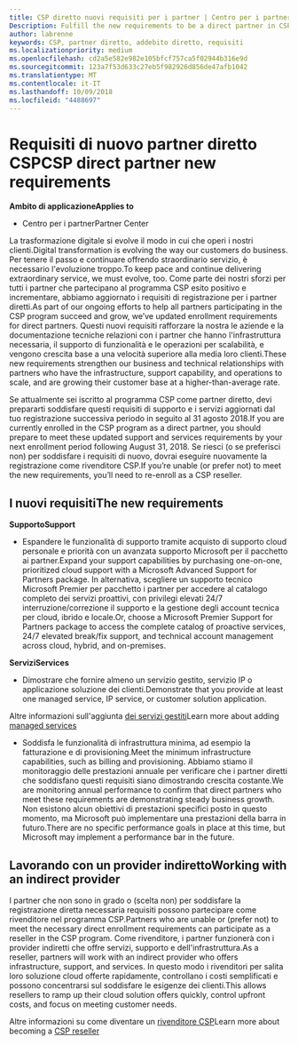 ```yaml
---
title: CSP diretto nuovi requisiti per i partner | Centro per i partner
Description: Fulfill the new requirements to be a direct partner in CSP
author: labrenne
keywords: CSP, partner diretto, addebito diretto, requisiti
ms.localizationpriority: medium
ms.openlocfilehash: cd2a5e582e982e105bfcf757ca5f02944b316e9d
ms.sourcegitcommit: 123a7f53d633c27eb5f982926d856de47afb1042
ms.translationtype: MT
ms.contentlocale: it-IT
ms.lasthandoff: 10/09/2018
ms.locfileid: "4488697"
---
```

# <a name="csp-direct-partner-new-requirements"></a><span data-ttu-id="fb356-103">Requisiti di nuovo partner diretto CSP</span><span class="sxs-lookup"><span data-stu-id="fb356-103">CSP direct partner new requirements</span></span>

**<span data-ttu-id="fb356-104">Ambito di applicazione</span><span class="sxs-lookup"><span data-stu-id="fb356-104">Applies to</span></span>**

- <span data-ttu-id="fb356-105">Centro per i partner</span><span class="sxs-lookup"><span data-stu-id="fb356-105">Partner Center</span></span>

<span data-ttu-id="fb356-106">La trasformazione digitale si evolve il modo in cui che operi i nostri clienti.</span><span class="sxs-lookup"><span data-stu-id="fb356-106">Digital transformation is evolving the way our customers do business.</span></span> <span data-ttu-id="fb356-107">Per tenere il passo e continuare offrendo straordinario servizio, è necessario l'evoluzione troppo.</span><span class="sxs-lookup"><span data-stu-id="fb356-107">To keep pace and continue delivering extraordinary service, we must evolve, too.</span></span> <span data-ttu-id="fb356-108">Come parte dei nostri sforzi per tutti i partner che partecipano al programma CSP esito positivo e incrementare, abbiamo aggiornato i requisiti di registrazione per i partner diretti.</span><span class="sxs-lookup"><span data-stu-id="fb356-108">As part of our ongoing efforts to help all partners participating in the CSP program succeed and grow, we’ve updated enrollment requirements for direct partners.</span></span> <span data-ttu-id="fb356-109">Questi nuovi requisiti rafforzare la nostra le aziende e la documentazione tecniche relazioni con i partner che hanno l'infrastruttura necessaria, il supporto di funzionalità e le operazioni per scalabilità, e vengono crescita base a una velocità superiore alla media loro clienti.</span><span class="sxs-lookup"><span data-stu-id="fb356-109">These new requirements strengthen our business and technical relationships with partners who have the infrastructure, support capability, and operations to scale, and are growing their customer base at a higher-than-average rate.</span></span>

<span data-ttu-id="fb356-110">Se attualmente sei iscritto al programma CSP come partner diretto, devi prepararti soddisfare questi requisiti di supporto e i servizi aggiornati dal tuo registrazione successiva periodo in seguito al 31 agosto 2018.</span><span class="sxs-lookup"><span data-stu-id="fb356-110">If you are currently enrolled in the CSP program as a direct partner, you should prepare to meet these updated support and services requirements by your next enrollment period following August 31, 2018.</span></span> <span data-ttu-id="fb356-111">Se riesci (o se preferisci non) per soddisfare i requisiti di nuovo, dovrai eseguire nuovamente la registrazione come rivenditore CSP.</span><span class="sxs-lookup"><span data-stu-id="fb356-111">If you’re unable (or prefer not) to meet the new requirements, you’ll need to re-enroll as a CSP reseller.</span></span>

## <a name="the-new-requirements"></a><span data-ttu-id="fb356-112">I nuovi requisiti</span><span class="sxs-lookup"><span data-stu-id="fb356-112">The new requirements</span></span>

**<span data-ttu-id="fb356-113">Supporto</span><span class="sxs-lookup"><span data-stu-id="fb356-113">Support</span></span>**

- <span data-ttu-id="fb356-114">Espandere le funzionalità di supporto tramite acquisto di supporto cloud personale e priorità con un avanzata supporto Microsoft per il pacchetto ai partner.</span><span class="sxs-lookup"><span data-stu-id="fb356-114">Expand your support capabilities by purchasing one-on-one, prioritized cloud support with a Microsoft Advanced Support for Partners package.</span></span> <span data-ttu-id="fb356-115">In alternativa, scegliere un supporto tecnico Microsoft Premier per pacchetto i partner per accedere al catalogo completo dei servizi proattivi, con privilegi elevati 24/7 interruzione/correzione il supporto e la gestione degli account tecnica per cloud, ibrido e locale.</span><span class="sxs-lookup"><span data-stu-id="fb356-115">Or, choose a Microsoft Premier Support for Partners package to access the complete catalog of proactive services, 24/7 elevated break/fix support, and technical account management across cloud, hybrid, and on-premises.</span></span> 

**<span data-ttu-id="fb356-116">Servizi</span><span class="sxs-lookup"><span data-stu-id="fb356-116">Services</span></span>**

- <span data-ttu-id="fb356-117">Dimostrare che fornire almeno un servizio gestito, servizio IP o applicazione soluzione dei clienti.</span><span class="sxs-lookup"><span data-stu-id="fb356-117">Demonstrate that you provide at least one managed service, IP service, or customer solution application.</span></span> 

<span data-ttu-id="fb356-118">Altre informazioni sull'aggiunta [dei servizi gestiti](https://partner.microsoft.com/business-opportunities/managed-services-provider)</span><span class="sxs-lookup"><span data-stu-id="fb356-118">Learn more about adding [managed services](https://partner.microsoft.com/business-opportunities/managed-services-provider)</span></span> 

- <span data-ttu-id="fb356-119">Soddisfa le funzionalità di infrastruttura minima, ad esempio la fatturazione e di provisioning.</span><span class="sxs-lookup"><span data-stu-id="fb356-119">Meet the minimum infrastructure capabilities, such as billing and provisioning.</span></span>
<span data-ttu-id="fb356-120">Abbiamo stiamo il monitoraggio delle prestazioni annuale per verificare che i partner diretti che soddisfano questi requisiti siano dimostrando crescita costante.</span><span class="sxs-lookup"><span data-stu-id="fb356-120">We are monitoring annual performance to confirm that direct partners who meet these requirements are demonstrating steady business growth.</span></span> <span data-ttu-id="fb356-121">Non esistono alcun obiettivi di prestazioni specifici posto in questo momento, ma Microsoft può implementare una prestazioni della barra in futuro.</span><span class="sxs-lookup"><span data-stu-id="fb356-121">There are no specific performance goals in place at this time, but Microsoft may implement a performance bar in the future.</span></span> 

## <a name="working-with-an-indirect-provider"></a><span data-ttu-id="fb356-122">Lavorando con un provider indiretto</span><span class="sxs-lookup"><span data-stu-id="fb356-122">Working with an indirect provider</span></span>

<span data-ttu-id="fb356-123">I partner che non sono in grado o (scelta non) per soddisfare la registrazione diretta necessaria requisiti possono partecipare come rivenditore nel programma CSP.</span><span class="sxs-lookup"><span data-stu-id="fb356-123">Partners who are unable or (prefer not) to meet the necessary direct enrollment requirements can participate as a reseller in the CSP program.</span></span> <span data-ttu-id="fb356-124">Come rivenditore, i partner funzionerà con i provider indiretti che offre servizi, supporto e dell'infrastruttura.</span><span class="sxs-lookup"><span data-stu-id="fb356-124">As a reseller, partners will work with an indirect provider who offers infrastructure, support, and services.</span></span> <span data-ttu-id="fb356-125">In questo modo i rivenditori per salita loro soluzione cloud offerte rapidamente, controllano i costi semplificati e possono concentrarsi sul soddisfare le esigenze dei clienti.</span><span class="sxs-lookup"><span data-stu-id="fb356-125">This allows resellers to ramp up their cloud solution offers quickly, control upfront costs, and focus on meeting customer needs.</span></span>  

<span data-ttu-id="fb356-126">Altre informazioni su come diventare un [rivenditore CSP](https://partner.microsoft.com/cloud-solution-provider)</span><span class="sxs-lookup"><span data-stu-id="fb356-126">Learn more about becoming a [CSP reseller](https://partner.microsoft.com/cloud-solution-provider)</span></span>



